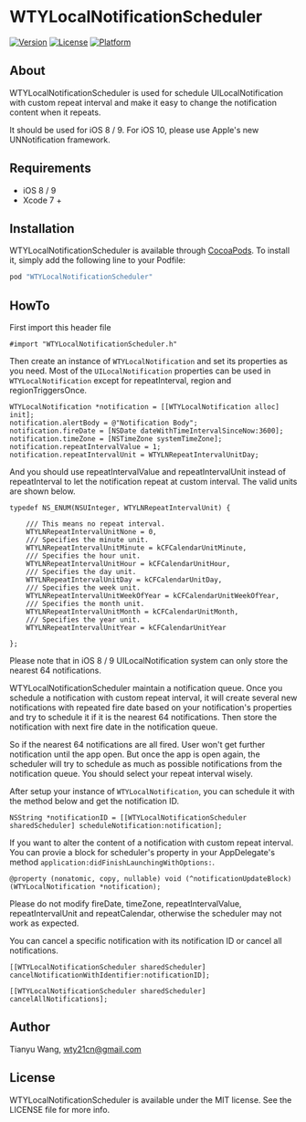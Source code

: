 # WTYLocalNotificationScheduler

[![Version](https://img.shields.io/cocoapods/v/WTYLocalNotificationScheduler.svg?style=flat)](http://cocoapods.org/pods/WTYLocalNotificationScheduler)
[![License](https://img.shields.io/cocoapods/l/WTYLocalNotificationScheduler.svg?style=flat)](http://cocoapods.org/pods/WTYLocalNotificationScheduler)
[![Platform](https://img.shields.io/cocoapods/p/WTYLocalNotificationScheduler.svg?style=flat)](http://cocoapods.org/pods/WTYLocalNotificationScheduler)

## About

WTYLocalNotificationScheduler is used for schedule UILocalNotification with custom repeat interval and make it easy to change the notification content when it repeats.

It should be used for iOS 8 / 9. For iOS 10, please use Apple's new UNNotification framework.

## Requirements

* iOS 8 / 9
* Xcode 7 +

## Installation

WTYLocalNotificationScheduler is available through [CocoaPods](http://cocoapods.org). To install
it, simply add the following line to your Podfile:

```ruby
pod "WTYLocalNotificationScheduler"
```

## HowTo

First import this header file

```objc
#import "WTYLocalNotificationScheduler.h"
```

Then create an instance of `WTYLocalNotification` and set its properties as you need. Most of the `UILocalNotification` properties can be used in `WTYLocalNotification` except for repeatInterval, region and regionTriggersOnce. 

```objc
WTYLocalNotification *notification = [[WTYLocalNotification alloc] init];
notification.alertBody = @"Notification Body";
notification.fireDate = [NSDate dateWithTimeIntervalSinceNow:3600];
notification.timeZone = [NSTimeZone systemTimeZone];
notification.repeatIntervalValue = 1;
notification.repeatIntervalUnit = WTYLNRepeatIntervalUnitDay;
```

And you should use repeatIntervalValue and repeatIntervalUnit instead of repeatInterval to let the notification repeat at custom interval. The valid units are shown below.

```objc
typedef NS_ENUM(NSUInteger, WTYLNRepeatIntervalUnit) {
    
    /// This means no repeat interval.
    WTYLNRepeatIntervalUnitNone = 0,
    /// Specifies the minute unit.
    WTYLNRepeatIntervalUnitMinute = kCFCalendarUnitMinute,
    /// Specifies the hour unit.
    WTYLNRepeatIntervalUnitHour = kCFCalendarUnitHour,
    /// Specifies the day unit.
    WTYLNRepeatIntervalUnitDay = kCFCalendarUnitDay,
    /// Specifies the week unit.
    WTYLNRepeatIntervalUnitWeekOfYear = kCFCalendarUnitWeekOfYear,
    /// Specifies the month unit.
    WTYLNRepeatIntervalUnitMonth = kCFCalendarUnitMonth,
    /// Specifies the year unit.
    WTYLNRepeatIntervalUnitYear = kCFCalendarUnitYear
    
};
```
Please note that in iOS 8 / 9 UILocalNotification system can only store the nearest 64 notifications. 

WTYLocalNotificationScheduler maintain a notification queue. Once you schedule a notification with custom repeat interval, it will create several new notifications with repeated fire date based on your notification's properties and try to schedule it if it is the nearest 64 notifications. Then store the notification with next fire date in the notification queue. 

So if the nearest 64 notifications are all fired. User won't get further notification until the app open. But once the app is open again, the scheduler will try to schedule as much as possible notifications from the notification queue. You should select your repeat interval wisely.

After setup your instance of `WTYLocalNotification`, you can schedule it with the method below and get the notification ID.

```objc
NSString *notificationID = [[WTYLocalNotificationScheduler sharedScheduler] scheduleNotification:notification];
```

If you want to alter the content of a notification with custom repeat interval. You can provie a block for scheduler's property in your AppDelegate's method `application:didFinishLaunchingWithOptions:`.

```objc
@property (nonatomic, copy, nullable) void (^notificationUpdateBlock)(WTYLocalNotification *notification);
```

Please do not modify fireDate, timeZone, repeatIntervalValue, repeatIntervalUnit and repeatCalendar, otherwise the scheduler may not work as expected.

You can cancel a specific notification with its notification ID or cancel all notifications.

```objc
[[WTYLocalNotificationScheduler sharedScheduler] cancelNotificationWithIdentifier:notificationID];

[[WTYLocalNotificationScheduler sharedScheduler] cancelAllNotifications];
```

## Author

Tianyu Wang, wty21cn@gmail.com

## License

WTYLocalNotificationScheduler is available under the MIT license. See the LICENSE file for more info.

